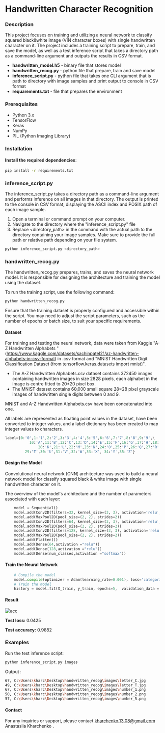 # Handwritten Character Recognition

### **Description**


This project focuses on training and utilizing a neural network to classify squared black&white image (VIN character boxes) with single handwritten character on it. The project includes a training script to prepare, train, and save the model, as well as a test inference script that takes a directory path as a command-line argument and outputs the results in CSV format.

- **handwritten_model.h5** - binary file that stores model
- **handwritten_recog.py** - python file that prepare, train and save model
- **inference_script.py** - python file that takes one CLI argument that is path to directory with image samples and print output to console in CSV format
- **requarements.txt** - file  that prepares the environment


### **Prerequisites**
- Python 3.x
- TensorFlow
- Keras
- NumPy
- PIL (Python Imaging Library)



### **Installation**

#### Install the required dependencies:


```bash
pip install -r requirements.txt 
```


### **inference_script.py**

The inference_script.py takes a directory path as a command-line argument and performs inference on all images in that directory. The output is printed to the console in CSV format, displaying the ASCII index and POSIX path of each image sample.

1. Open a terminal or command prompt on your computer.
2. Navigate to the directory where the "inference_script.py" file
3. Replace <directory_path> in the command with the actual path to the directory containing your image samples. Make sure to provide the full path or relative path depending on your file system. 

```bash
python inference_script.py <directory_path>
```

### **handwritten_recog.py**
The handwritten_recog.py prepares, trains, and saves the neural network model. It is responsible for designing the architecture and training the model using the dataset.


To run the training script, use the following command:

```bash
python handwritten_recog.py
```


Ensure that the training dataset is properly configured and accessible within the script. You may need to adjust the script parameters, such as the number of epochs or batch size, to suit your specific requirements.

#### **Dataset**

For training and testing the neural network, data were taken from Kaggle "A-Z Handwritten Alphabets " (https://www.kaggle.com/datasets/sachinpatel21/az-handwritten-alphabets-in-csv-format)  in .csv format and "MNIST Handwritten Digit Classification Dataset (from tensorflow.keras.datasets import mnist)".

 - The A-Z Handwritten Alphabets.csv dataset  contains 372450 images containing handwritten images in size 2828 pixels, each alphabet in the image is centre fitted to 20*20 pixel box.
- The MNIST dataset contains 60,000 small square 28×28 pixel grayscale images of handwritten single digits between 0 and 9.

MNIST and A-Z Handwritten Alphabets.csv  have been concatenated into one.

All labels are represented as floating point values in the dataset, have been converted to integer values, and a label dictionary has been created to map integer values to characters.

```python
label={0:'0',1:'1',2:'2',3:'3',4:'4',5:'5',6:'6',7:'7',8:'8',9:'9',\
           10:'A',11:'B',12:'C',13:'D',14:'E',15:'F',16:'G',17:'H',18:'I',19:'J',\
               20:'K',21:'L',22:'M',23:'N',24:'O',25:'P',26:'Q',27:'R',28:'S',\
         29:'T',30:'U',31:'V',32:'W',33:'X', 34:'Y',35:'Z'}
```
#### **Design the Model**
Convolutional neural network (CNN) architecture was used to build a neural network model for classify squared black & white image with single handwritten character on it.

The overview of the model's architecture and the number of parameters associated with each layer:

```python
    model = Sequential()
    model.add(Conv2D(filters=32, kernel_size=(3, 3), activation='relu', input_shape=input_shape))
    model.add(MaxPool2D(pool_size=(2, 2), strides=2))
    model.add(Conv2D(filters=64, kernel_size=(3, 3), activation='relu', padding = 'same'))
    model.add(MaxPool2D(pool_size=(2, 2), strides=2))
    model.add(Conv2D(filters=128, kernel_size=(3, 3), activation='relu', padding = 'valid'))
    model.add(MaxPool2D(pool_size=(2, 2), strides=2))
    model.add(Flatten())
    model.add(Dense(64,activation ="relu"))
    model.add(Dense(128,activation ="relu"))
    model.add(Dense(num_classes,activation ="softmax"))
```


#### **Train the Neural Network**

```python
    # Compile the model
    model.compile(optimizer = Adam(learning_rate=0.001), loss='categorical_crossentropy', metrics=['accuracy'])
    # Train the model
    history = model.fit(X_train, y_train, epochs=5,  validation_data = (X_test,y_test))
```

#### **Result**
![acc](https://github.com/KharchenkoAnastasia/handwritten_model/assets/47922202/4f2eb537-3968-4063-b81a-daf7cbca6099)


**Test loss:** 0.0425

**Test accuracy:** 0.9882


### **Examples**

Run the test inference script:

```bash
python inference_script.py images
```
Output :

```bash
67, C:\Users\kharc\Desktop\handwritten_recog\images\letter_C.jpg
49, C:\Users\kharc\Desktop\handwritten_recog\images\letter_T.jpg
67, C:\Users\kharc\Desktop\handwritten_recog\images\number_1.png
50, C:\Users\kharc\Desktop\handwritten_recog\images\number_2.png
57, C:\Users\kharc\Desktop\handwritten_recog\images\number_5.png
```

#### **Contact**
For any inquiries or support, please contact kharchenko.13.08@gmail.com Anastasiia Kharchenko .



